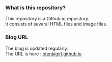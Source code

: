 ### What is this repository? 

<p>
This repository is a Github.io repository.<br>
It consists of several HTML files and image files.<br>
</p>

### Blog URL

<p>
The blog is updated regularly.<br>
The URL is here : <a href="https://otenkigirlexe.github.io">otenkigirl.github.io</a>
</p>
